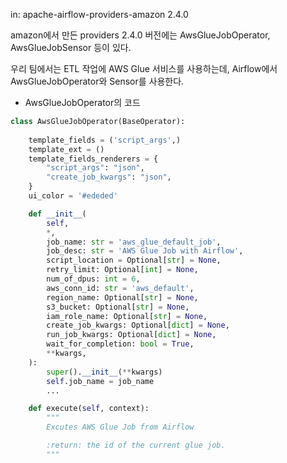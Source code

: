 in: apache-airflow-providers-amazon 2.4.0

amazon에서 만든 providers 2.4.0 버전에는 AwsGlueJobOperator, AwsGlueJobSensor 등이 있다.

우리 팀에서는 ETL 작업에 AWS Glue 서비스를 사용하는데, Airflow에서 AwsGlueJobOperator와 Sensor를 사용한다.

- AwsGlueJobOperator의 코드 
```python
class AwsGlueJobOperator(BaseOperator):
    
    template_fields = ('script_args',)
    template_ext = ()
    template_fields_renderers = {
        "script_args": "json",
        "create_job_kwargs": "json",
    }
    ui_color = '#ededed'

    def __init__(
        self,
        *,
        job_name: str = 'aws_glue_default_job',
        job_desc: str = 'AWS Glue Job with Airflow',
        script_location = Optional[str] = None,
        retry_limit: Optional[int] = None,
        num_of_dpus: int = 6,
        aws_conn_id: str = 'aws_default',
        region_name: Optional[str] = None,
        s3_bucket: Optional[str] = None,
        iam_role_name: Optional[str] = None,
        create_job_kwargs: Optional[dict] = None,
        run_job_kwargs: Optional[dict] = None,
        wait_for_completion: bool = True,
        **kwargs,
    ):
        super().__init__(**kwargs)
        self.job_name = job_name 
        ...

    def execute(self, context):
        """
        Excutes AWS Glue Job from Airflow

        :return: the id of the current glue job.
        """
```
